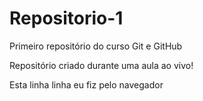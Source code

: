 # Repositorio-1
 Primeiro repositório do curso Git e GitHub

Repositório criado durante uma aula ao vivo!

Esta linha linha eu fiz pelo navegador
